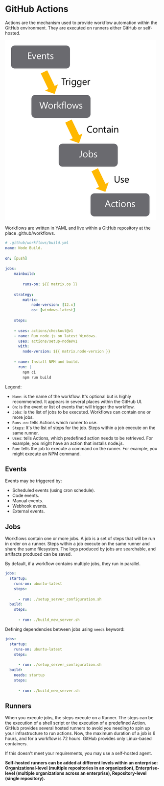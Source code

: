 # GitHub Actions
Actions are the mechanism used to provide workflow automation within the GitHub environment. They are executed on runners either GitHub or self-hosted.

![Alt text](img/actions.png)

Workflows are written in YAML and live within a GitHub repository at the place .github/workflows.

```yaml
# .github/workflows/build.yml
name: Node Build.

on: [push]

jobs:
    mainbuild:
 
        runs-on: ${{ matrix.os }}
     
    strategy:
        matrix:
            node-version: [12.x]
            os: [windows-latest]
         
    steps:

    - uses: actions/checkout@v1
    - name: Run node.js on latest Windows.
      uses: actions/setup-node@v1
      with:
        node-version: ${{ matrix.node-version }}

    - name: Install NPM and build.
      run: |
        npm ci
        npm run build
```

Legend:

- `Name`: is the name of the workflow. It's optional but is highly recommended. It appears in several places within the GitHub UI.
- `On`: is the event or list of events that will trigger the workflow.
- `Jobs`: is the list of jobs to be executed. Workflows can contain one or more jobs.
- `Runs-on`: tells Actions which runner to use.
- `Steps`: It's the list of steps for the job. Steps within a job execute on the same runner.
- `Uses`: tells Actions, which predefined action needs to be retrieved. For example, you might have an action that installs node.js.
- `Run`: tells the job to execute a command on the runner. For example, you might execute an NPM command.

## Events
Events may be triggered by:

- Scheduled events (using cron schedule).
- Code events.
- Manual events.
- Webhook events.
- External events.

## Jobs
Workflows contain one or more jobs. A job is a set of steps that will be run in order on a runner.
Steps within a job execute on the same runner and share the same filesystem.
The logs produced by jobs are searchable, and artifacts produced can be saved.

By default, if a workflow contains multiple jobs, they run in parallel.

```yaml
jobs:
  startup:
    runs-on: ubuntu-latest
    steps:

      - run: ./setup_server_configuration.sh
  build:
    steps:

      - run: ./build_new_server.sh
```

Defining dependencies between jobs using `needs` keyword:

```yaml
jobs:
  startup:
    runs-on: ubuntu-latest
    steps:

      - run: ./setup_server_configuration.sh
  build:
    needs: startup
    steps:

      - run: ./build_new_server.sh
```

## Runners
When you execute jobs, the steps execute on a Runner.
The steps can be the execution of a shell script or the execution of a predefined Action.
GitHub provides several hosted runners to avoid you needing to spin up your infrastructure to run actions.
Now, the maximum duration of a job is 6 hours, and for a workflow is 72 hours.
GitHub provides only Linux-based containers.

If this doesn't meet your requirements, you may use a self-hosted agent.

**Self-hosted runners can be added at different levels within an enterprise: Organizational-level (multiple repositories in an organization), Enterprise-level (multiple organizations across an enterprise), Repository-level (single repository).**